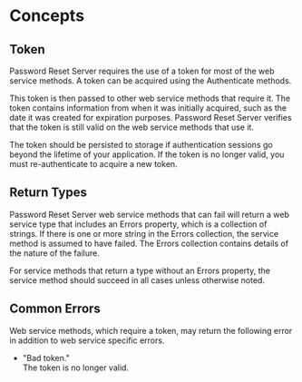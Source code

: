 [title]: # (Concepts)
[tags]: # (concepts)
[priority]: # (902)

# Concepts

## Token

Password Reset Server requires the use of a token for most of the web service methods. A token can be acquired using the Authenticate methods.

This token is then passed to other web service methods that require it. The token contains information from when it was initially acquired, such as the date it was created for expiration purposes. Password Reset Server verifies that the token is still valid on the web service methods that use it.

The token should be persisted to storage if authentication sessions go beyond the lifetime of your application. If the token is no longer valid, you must re-authenticate to acquire a new token.

## Return Types

Password Reset Server web service methods that can fail will return a web service type that includes an Errors property, which is a collection of strings. If there is one or more string in the Errors collection, the service method is assumed to have failed. The Errors collection contains details of the nature of the failure.

For service methods that return a type without an Errors property, the service method should succeed in all cases unless otherwise noted.

## Common Errors

Web service methods, which require a token, may return the following error in addition to web service specific errors.

- "Bad token."  
    The token is no longer valid.